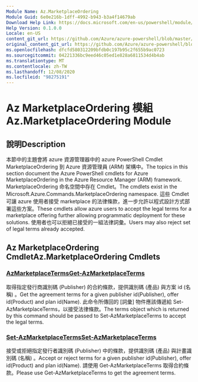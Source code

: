 ```yaml
---
Module Name: Az.MarketplaceOrdering
Module Guid: 6e0e216b-1dff-4992-b943-b3a4f14679ab
Download Help Link: https://docs.microsoft.com/en-us/powershell/module/az.marketplaceordering
Help Version: 0.1.0.0
Locale: en-US
content_git_url: https://github.com/Azure/azure-powershell/blob/master/src/MarketplaceOrdering/MarketplaceOrdering/help/Az.MarketplaceOrdering.md
original_content_git_url: https://github.com/Azure/azure-powershell/blob/master/src/MarketplaceOrdering/MarketplaceOrdering/help/Az.MarketplaceOrdering.md
ms.openlocfilehash: dfcfd580312209bfdb0c197b95c2f655b9ac0723
ms.sourcegitcommit: 04221336bc9eed46c05ed1e828a6811534d4b4ab
ms.translationtype: MT
ms.contentlocale: zh-TW
ms.lasthandoff: 12/08/2020
ms.locfileid: "98275191"
---
```

# <span data-ttu-id="7f845-101">Az MarketplaceOrdering 模組</span><span class="sxs-lookup"><span data-stu-id="7f845-101">Az.MarketplaceOrdering Module</span></span>
## <span data-ttu-id="7f845-102">說明</span><span class="sxs-lookup"><span data-stu-id="7f845-102">Description</span></span>
<span data-ttu-id="7f845-103">本節中的主題會將 azure 資源管理器中的 azure PowerShell Cmdlet MarketplaceOrdering 到 Azure 資源管理員 (ARM) 架構中。</span><span class="sxs-lookup"><span data-stu-id="7f845-103">The topics in this section document the Azure PowerShell cmdlets for Azure MarketplaceOrdering in the Azure Resource Manager (ARM) framework.</span></span> <span data-ttu-id="7f845-104">MarketplaceOrdering 命名空間中存在 Cmdlet。</span><span class="sxs-lookup"><span data-stu-id="7f845-104">The cmdlets exist in the Microsoft.Azure.Commands.MarketplaceOrdering namespace.</span></span> <span data-ttu-id="7f845-105">這些 Cmdlet 可讓 azure 使用者接受 marketplace 的法律條款，進一步允許以程式設計方式部署這些方案。</span><span class="sxs-lookup"><span data-stu-id="7f845-105">These cmdlets allow azure users to accept the legal terms for a marketplace offering further allowing programmatic deployment for these solutions.</span></span> <span data-ttu-id="7f845-106">使用者也可以拒絕已接受的一組法律詞彙。</span><span class="sxs-lookup"><span data-stu-id="7f845-106">Users may also reject set of legal terms already accepted.</span></span>

## <span data-ttu-id="7f845-107">Az MarketplaceOrdering Cmdlet</span><span class="sxs-lookup"><span data-stu-id="7f845-107">Az.MarketplaceOrdering Cmdlets</span></span>
### [<span data-ttu-id="7f845-108">AzMarketplaceTerms</span><span class="sxs-lookup"><span data-stu-id="7f845-108">Get-AzMarketplaceTerms</span></span>](Get-AzMarketplaceTerms.md)
<span data-ttu-id="7f845-109">取得指定發行商識別碼 (Publisher) 的合約條款，提供識別碼 (產品) 與方案 id (名稱) 。</span><span class="sxs-lookup"><span data-stu-id="7f845-109">Get the agreement terms for a given publisher id(Publisher), offer id(Product) and plan id(Name).</span></span> <span data-ttu-id="7f845-110">此命令所傳回的 [詞彙] 物件應該傳遞給 Set-AzMarketplaceTerms，以接受法律條款。</span><span class="sxs-lookup"><span data-stu-id="7f845-110">The terms object which is returned by this command should be passed to Set-AzMarketplaceTerms to accept the legal terms.</span></span>

### [<span data-ttu-id="7f845-111">Set-AzMarketplaceTerms</span><span class="sxs-lookup"><span data-stu-id="7f845-111">Set-AzMarketplaceTerms</span></span>](Set-AzMarketplaceTerms.md)
<span data-ttu-id="7f845-112">接受或拒絕指定發行者識別碼 (Publisher) 中的條款，提供識別碼 (產品) 與計畫識別碼 (名稱) 。</span><span class="sxs-lookup"><span data-stu-id="7f845-112">Accept or reject terms for a given publisher id(Publisher), offer id(Product) and plan id(Name).</span></span> <span data-ttu-id="7f845-113">請使用 Get-AzMarketplaceTerms 取得合約條款。</span><span class="sxs-lookup"><span data-stu-id="7f845-113">Please use Get-AzMarketplaceTerms to get the agreement terms.</span></span>

